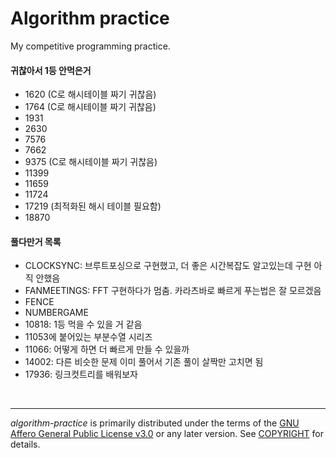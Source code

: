 Algorithm practice
========

My competitive programming practice.

#### 귀찮아서 1등 안먹은거
- 1620 (C로 해시테이블 짜기 귀찮음)
- 1764 (C로 해시테이블 짜기 귀찮음)
- 1931
- 2630
- 7576
- 7662
- 9375 (C로 해시테이블 짜기 귀찮음)
- 11399
- 11659
- 11724
- 17219 (최적화된 해시 테이블 필요함)
- 18870

#### 풀다만거 목록
- CLOCKSYNC: 브루트포싱으로 구현했고, 더 좋은 시간복잡도 알고있는데 구현 아직 안했음
- FANMEETINGS: FFT 구현하다가 멈춤. 카라츠바로 빠르게 푸는법은 잘 모르겠음
- FENCE
- NUMBERGAME
- 10818: 1등 먹을 수 있을 거 같음
- 11053에 붙어있는 부분수열 시리즈
- 11066: 어떻게 하면 더 빠르게 만들 수 있을까
- 14002: 다른 비슷한 문제 이미 풀어서 기존 풀이 살짝만 고치면 됨
- 17936: 링크컷트리를 배워보자

<br>

--------

*algorithm-practice* is primarily distributed under the terms of the [GNU Affero
General Public License v3.0] or any later version. See [COPYRIGHT] for details.

[GNU Affero General Public License v3.0]: LICENSE
[COPYRIGHT]: COPYRIGHT
